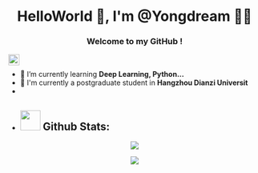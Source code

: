 <h1 align="center">HelloWorld 👋, I'm @Yongdream 🎯️🚀️</h1>
<h3 align="center">Welcome to my GitHub !</h3>

<a href="https://weibo.com/u/3927244243">
  <img align="left" alt="yang7hi | weibo" width="22px" src="" />
</a>

<br />

- 🌱 I’m currently learning **Deep Learning, Python...**
- 🔭 I'm currently a postgraduate student in **Hangzhou Dianzi Universit**
- 
- ## <img src="https://media.giphy.com/media/ZCN6F3FAkwsyOGU2RS/giphy.gif" width="40"> **Github Stats:**
<p align="center">
    <!-- <a href="https://github.com/abhinandanraj"> -->
        <img  src="https://github-readme-stats.vercel.app/api?username=yongdream&hide=contribs,issues&count_private=true">
    <!-- </a> -->
    
</p>
<p align="center">
    
</p>

<p align = 'center'> <img src= 'https://capsule-render.vercel.app/api?type=rect&color=gradient&height=2.5'/></p>


